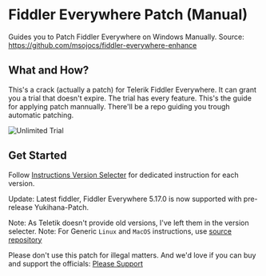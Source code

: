 # Fiddler Everywhere Patch (Manual)
Guides you to Patch Fiddler Everywhere on Windows Manually. Source: https://github.com/msojocs/fiddler-everywhere-enhance

## What and How?
This's a crack (actually a patch) for Telerik Fiddler Everywhere. It can grant you a trial that doesn't expire. The trial has every feature. 
This's the guide for applying patch mannually. There'll be a repo guiding you trough automatic patching.

![Unlimited Trial](https://github.com/user-attachments/assets/e9c83778-27fa-456a-96e6-07bb0cd7f4ad)

## Get Started
Follow [Instructions Version Selecter](/version-selecter.md) for dedicated instruction for each version.

Update: Latest fiddler, Fiddler Everywhere 5.17.0 is now supported with pre-release Yukihana-Patch.

Note: As Teletik doesn't provide old versions, I've left them in the version selecter. 
Note: For Generic `Linux` and `MacOS` instructions, use [source repository](https://github.com/msojocs/fiddler-everywhere-enhance)

Please don't use this patch for illegal matters. And we'd love if you can buy and support the officials: [Please Support](https://www.telerik.com/purchase/fiddler)

